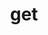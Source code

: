 ---
category: 3-letters
denotation: null
name: get
reference_link: https://www.etymonline.com/word/get
root_language: null
root_name: null
title: get
type: free
word_sums:
- respelling: get
  sum: 'Get + '
---